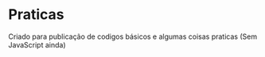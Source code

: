 # Praticas
Criado para publicação de codigos básicos e algumas coisas praticas (Sem JavaScript ainda)
